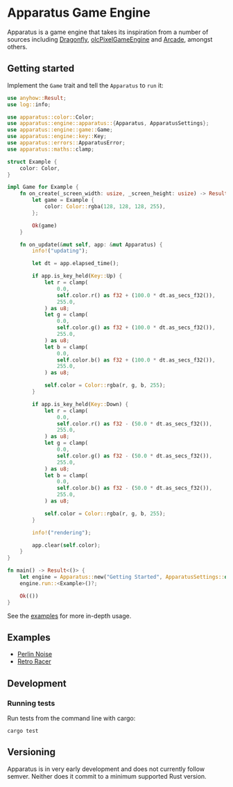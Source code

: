 # Apparatus Game Engine

Apparatus is a game engine that takes its inspiration from a number of sources including [Dragonfly][1], [olcPixelGameEngine][2] and [Arcade][3], amongst others.

## Getting started

Implement the `Game` trait and tell the `Apparatus` to `run` it:

```rust
use anyhow::Result;
use log::info;

use apparatus::color::Color;
use apparatus::engine::apparatus::{Apparatus, ApparatusSettings};
use apparatus::engine::game::Game;
use apparatus::engine::key::Key;
use apparatus::errors::ApparatusError;
use apparatus::maths::clamp;

struct Example {
    color: Color,
}

impl Game for Example {
    fn on_create(_screen_width: usize, _screen_height: usize) -> Result<Self, ApparatusError> {
        let game = Example {
            color: Color::rgba(128, 128, 128, 255),
        };

        Ok(game)
    }

    fn on_update(&mut self, app: &mut Apparatus) {
        info!("updating");

        let dt = app.elapsed_time();

        if app.is_key_held(Key::Up) {
            let r = clamp(
                0.0,
                self.color.r() as f32 + (100.0 * dt.as_secs_f32()),
                255.0,
            ) as u8;
            let g = clamp(
                0.0,
                self.color.g() as f32 + (100.0 * dt.as_secs_f32()),
                255.0,
            ) as u8;
            let b = clamp(
                0.0,
                self.color.b() as f32 + (100.0 * dt.as_secs_f32()),
                255.0,
            ) as u8;

            self.color = Color::rgba(r, g, b, 255);
        }

        if app.is_key_held(Key::Down) {
            let r = clamp(
                0.0,
                self.color.r() as f32 - (50.0 * dt.as_secs_f32()),
                255.0,
            ) as u8;
            let g = clamp(
                0.0,
                self.color.g() as f32 - (50.0 * dt.as_secs_f32()),
                255.0,
            ) as u8;
            let b = clamp(
                0.0,
                self.color.b() as f32 - (50.0 * dt.as_secs_f32()),
                255.0,
            ) as u8;

            self.color = Color::rgba(r, g, b, 255);
        }

        info!("rendering");

        app.clear(self.color);
    }
}

fn main() -> Result<()> {
    let engine = Apparatus::new("Getting Started", ApparatusSettings::default())?;
    engine.run::<Example>()?;

    Ok(())
}

```

See the [examples](#examples) for more in-depth usage. 

## Examples

- [Perlin Noise](examples/perlin_noise)
- [Retro Racer](examples/retro_racer)

## Development

### Running tests

Run tests from the command line with cargo:

```commandline
cargo test
```

## Versioning

Apparatus is in very early development and does not currently follow semver.
Neither does it commit to a minimum supported Rust version.

[1]: https://dragonfly.wpi.edu/ "Dragonfly"
[2]: https://github.com/OneLoneCoder/olcPixelGameEngine "olcPixelGameEngine"
[3]: https://api.arcade.academy/en/latest/ "The Python Arcade Library"
